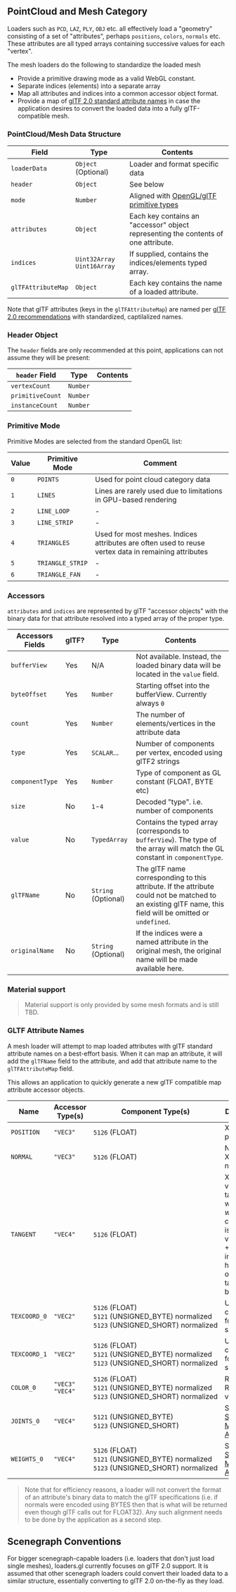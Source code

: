 ## PointCloud and Mesh Category

Loaders such as `PCD`, `LAZ`, `PLY`, `OBJ` etc. all effectively load a "geometry" consisting of a set of "attributes", perhaps `positions`, `colors`, `normals` etc. These attributes are all typed arrays containing successive values for each "vertex".

The mesh loaders do the following to standardize the loaded mesh

* Provide a primitive drawing mode as a valid WebGL constant.
* Separate indices (elements) into a separate array
* Map all attributes and indices into a common accessor object format.
* Provide a map of [glTF 2.0 standard attribute names](https://github.com/KhronosGroup/glTF/tree/master/specification/2.0#geometry) in case the application desires to convert the loaded data into a fully glTF-compatible mesh.


### PointCloud/Mesh Data Structure

| Field | Type       | Contents |
| ---   | ---        | --- |
| `loaderData`       | `Object` (Optional) | Loader and format specific data |
| `header`           | `Object` | See below |
| `mode`             | `Number` | Aligned with [OpenGL/glTF primitive types](https://github.com/KhronosGroup/glTF/tree/master/specification/2.0#primitive) |
| `attributes`       | `Object` | Each key contains an "accessor" object representing the contents of one attribute. |
| `indices`          | `Uint32Array` `Uint16Array` | If supplied, contains the indices/elements typed array. |
| `glTFAttributeMap` | `Object` | Each key contains the name of a loaded attribute. |

Note that glTF attributes (keys in the `glTFAttributeMap`) are named per [glTF 2.0 recommendations](https://github.com/KhronosGroup/glTF/tree/master/specification/2.0#geometry) with standardized, captilalized names.


### Header Object

The `header` fields are only recommended at this point, applications can not assume they will be present:

| `header` Field   | Type     | Contents |
| ---              | ---      | ---      |
| `vertexCount`    | `Number` |          |
| `primitiveCount` | `Number` |          |
| `instanceCount`  | `Number` |          |


### Primitive Mode

Primitive Modes are selected from the standard OpenGL list:

| Value | Primitive Mode   | Comment |
| ---   | ---              | --- |
| `0`   | `POINTS`         | Used for point cloud category data |
| `1`   | `LINES`          | Lines are rarely used due to limitations in GPU-based rendering |
| `2`   | `LINE_LOOP`      | - |
| `3`   | `LINE_STRIP`     | - |
| `4`   | `TRIANGLES`      | Used for most meshes. Indices attributes are often used to reuse vertex data in remaining attributes |
| `5`   | `TRIANGLE_STRIP` | - |
| `6`   | `TRIANGLE_FAN`   | - |


### Accessors

`attributes` and `indices` are represented by glTF "accessor objects" with the binary data for that attribute resolved into a typed array of the proper type.

| Accessors Fields | glTF?  | Type         | Contents |
| ---              | ---    | ---          | ---      |
| `bufferView`     | Yes    | N/A          | Not available. Instead, the loaded binary data will be located in the `value` field. |
| `byteOffset`     | Yes    | `Number`     | Starting offset into the bufferView. Currently always `0` |
| `count`          | Yes    | `Number`     | The number of elements/vertices in the attribute data |
| `type`           | Yes    | `SCALAR`...  | Number of components per vertex, encoded using glTF2 strings |
| `componentType`  | Yes    | `Number`     | Type of component as GL constant (FLOAT, BYTE etc) |
| `size`           | No     | `1`-`4`      | Decoded "type". i.e. number of components |
| `value`          | No     | `TypedArray` | Contains the typed array (corresponds to `bufferView`). The type of the array will match the GL constant in `componentType`. |
| `glTFName`       | No     | `String` (Optional) | The glTF name corresponding to this attribute. If the attribute could not be matched to an existing glTF name, this field will be omitted or `undefined`. |
| `originalName`   | No     | `String` (Optional) | If the indices were a named attribute in the original mesh, the original name will be made available here. |


### Material support

> Material support is only provided by some mesh formats and is still TBD.


### GLTF Attribute Names

A mesh loader will attempt to map loaded attributes with glTF standard attribute names on a best-effort basis. When it can map an attribute, it will add the `glTFName` field to the attribute, and add that attribute name to the `glTFAttributeMap` field.

This allows an application to quickly generate a new glTF compatible map attribute accessor objects.

| Name | Accessor Type(s) | Component Type(s) | Description |
| ---- | ---------------- | ----------------- | ----------- |
| `POSITION`   | `"VEC3"` | `5126`&nbsp;(FLOAT) | XYZ vertex positions |
| `NORMAL`     | `"VEC3"` | `5126`&nbsp;(FLOAT) | Normalized XYZ vertex normals |
| `TANGENT`    | `"VEC4"` | `5126`&nbsp;(FLOAT) | XYZW vertex tangents where the *w* component is a sign value (-1 or +1) indicating handedness of the tangent basis |
| `TEXCOORD_0` | `"VEC2"` | `5126`&nbsp;(FLOAT)<br>`5121`&nbsp;(UNSIGNED_BYTE)&nbsp;normalized<br>`5123`&nbsp;(UNSIGNED_SHORT)&nbsp;normalized | UV texture coordinates for the first set |
| `TEXCOORD_1` | `"VEC2"` | `5126`&nbsp;(FLOAT)<br>`5121`&nbsp;(UNSIGNED_BYTE)&nbsp;normalized<br>`5123`&nbsp;(UNSIGNED_SHORT)&nbsp;normalized | UV texture coordinates for the second set |
| `COLOR_0`    | `"VEC3"`<br>`"VEC4"` | `5126`&nbsp;(FLOAT)<br>`5121`&nbsp;(UNSIGNED_BYTE)&nbsp;normalized<br>`5123`&nbsp;(UNSIGNED_SHORT)&nbsp;normalized | RGB or RGBA vertex color |
| `JOINTS_0`   | `"VEC4"` | `5121`&nbsp;(UNSIGNED_BYTE)<br>`5123`&nbsp;(UNSIGNED_SHORT) | See [Skinned Mesh Attributes](#skinned-mesh-attributes) |
| `WEIGHTS_0`  | `"VEC4"` | `5126`&nbsp;(FLOAT)<br>`5121`&nbsp;(UNSIGNED_BYTE)&nbsp;normalized<br>`5123`&nbsp;(UNSIGNED_SHORT)&nbsp;normalized| See [Skinned Mesh Attributes](#skinned-mesh-attributes) |

> Note that for efficiency reasons, a loader will not convert the format of an attribute's binary data to match the glTF specifications (i.e. if normals were encoded using BYTES then that is what will be returned even though glTF calls out for FLOAT32). Any such alignment needs to be done by the application as a second step.



## Scenegraph Conventions

For bigger scenegraph-capable loaders (i.e. loaders that don't just load single meshes), loaders.gl currently focuses on glTF 2.0 support. It is assumed that other scenegraph loaders could convert their loaded data to a similar structure, essentially converting to glTF 2.0 on-the-fly as they load.
